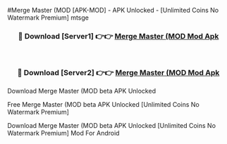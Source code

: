 #Merge Master (MOD [APK-MOD] - APK Unlocked - [Unlimited Coins No Watermark Premium] mtsge



<div align="center">

<h3>🔴 Download [Server1] 👉👉 <a href="https://momento.my/?title=Merge_Master_(MOD">Merge Master (MOD Mod Apk</a></h3><br>

<h3>🔴 Download [Server2] 👉👉 <a href="https://momento.my/?title=Merge_Master_(MOD">Merge Master (MOD Mod Apk</a></h3>
</div>



Download Merge Master (MOD beta APK Unlocked

Free Merge Master (MOD beta APK Unlocked [Unlimited Coins No Watermark Premium]

Download Merge Master (MOD beta APK Unlocked [Unlimited Coins No Watermark Premium] Mod For Android
